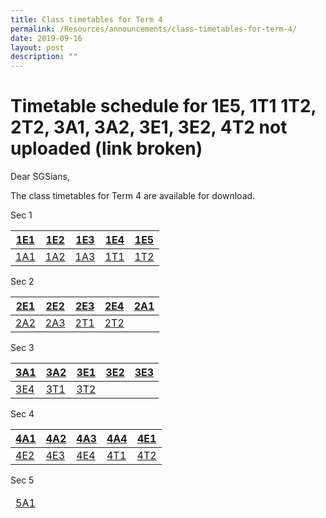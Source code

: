 ```yaml
---
title: Class timetables for Term 4
permalink: /Resources/announcements/class-timetables-for-term-4/
date: 2019-09-16
layout: post
description: ""
---
```

# Timetable schedule for 1E5, 1T1 1T2, 2T2, 3A1, 3A2, 3E1, 3E2, 4T2 not uploaded (link broken)

Dear SGSians,

The class timetables for Term 4 are available for download.

Sec 1
<table>
<thead>
  <tr>
    <th><a href="/files/Announcement/Timetable%20Term4%202019/Sec%201/Class-timetables-for-Term-4-1E2.pdf" target = "_blank">1E1</a></th>
    <th><a href="/files/Announcement/Timetable%20Term4%202019/Sec%201/1E2.pdf" target = "_blank">1E2</a></th>
    <th><a href="/files/Announcement/Timetable%20Term4%202019/Sec%201/Class-timetables-for-Term-4-1E3.pdf" target = "_blank">1E3</a></th>
    <th><a href="/files/Announcement/Timetable%20Term4%202019/Sec%201/Class-timetables-for-Term-4-1E4.pdf" target = "_blank">1E4</a></th>
    <th><a href="https://www.sgs.edu.sg/wp-content/uploads/2019/09/Class-timetables-for-Term-4-1E5.pdf" target = "_blank">1E5</a></th>
  </tr>
</thead>
<tbody>
  <tr>
    <td><a href="/files/Announcement/Timetable%20Term4%202019/Sec%201/Class-timetables-for-Term-4-1A1.pdf" target = "_blank">1A1</a></td>
    <td><a href="https://www.sgs.edu.sg/wp-content/uploads/2019/09/Class-timetables-for-Term-4-1A2.pdf" target = "_blank">1A2</a></td>
    <td><a href="https://www.sgs.edu.sg/wp-content/uploads/2019/09/Class-timetables-for-Term-4-1A3.pdf" target = "_blank">1A3</a></td>
    <td><a href="https://www.sgs.edu.sg/wp-content/uploads/2019/09/Class-timetables-for-Term-4-1T1.pdf" target = "_blank">1T1</a></td>
    <td><a href="https://www.sgs.edu.sg/wp-content/uploads/2019/09/Class-timetables-for-Term-4-1T2.pdf" target = "_blank">1T2</a></td>
  </tr>
</tbody>
</table>

Sec 2

<table>
<thead>
  <tr>
    <th><a href="https://www.sgs.edu.sg/wp-content/uploads/2019/09/Class-timetables-for-Term-4-2E1.pdf" target = "_blank">2E1</a></th>
    <th><a href="https://www.sgs.edu.sg/wp-content/uploads/2019/09/Class-timetables-for-Term-4-2E2.pdf" target = "_blank">2E2</a></th>
    <th><a href="https://www.sgs.edu.sg/wp-content/uploads/2019/09/Class-timetables-for-Term-4-2E3.pdf" target = "_blank">2E3</a></th>
    <th><a href="https://www.sgs.edu.sg/wp-content/uploads/2019/09/Class-timetables-for-Term-4-2E4.pdf" target = "_blank">2E4</a></th>
    <th><a href="https://www.sgs.edu.sg/wp-content/uploads/2019/09/Class-timetables-for-Term-4-2A1.pdf" target = "_blank">2A1</a></th>
  </tr>
</thead>
<tbody>
  <tr>
    <td><a href="https://www.sgs.edu.sg/wp-content/uploads/2019/09/Class-timetables-for-Term-4-2A2.pdf" target = "_blank">2A2</a></td>
    <td><a href="https://www.sgs.edu.sg/wp-content/uploads/2019/09/Class-timetables-for-Term-4-2A3.pdf" target = "_blank">2A3</a></td>
    <td><a href="https://www.sgs.edu.sg/wp-content/uploads/2019/09/Class-timetables-for-Term-4-2T1.pdf" target = "_blank">2T1</a></td>
    <td><a href="https://www.sgs.edu.sg/wp-content/uploads/2019/09/Class-timetables-for-Term-4-2T2.pdf" target = "_blank">2T2</a></td>
    <td></td>
  </tr>
</tbody>
</table>

Sec 3

<table>
<thead>
  <tr>
    <th><a href="https://www.sgs.edu.sg/wp-content/uploads/2019/09/Class-timetables-for-Term-4-3A1.pdf" target = "_blank">3A1</a></th>
    <th><a href="https://www.sgs.edu.sg/wp-content/uploads/2019/09/Class-timetables-for-Term-4-3A2.pdf" target = "_blank">3A2</a></th>
    <th><a href="https://www.sgs.edu.sg/wp-content/uploads/2019/09/Class-timetables-for-Term-4-3E1.pdf" target = "_blank">3E1</a></th>
    <th><a href="https://www.sgs.edu.sg/wp-content/uploads/2019/09/Class-timetables-for-Term-4-3E2.pdf" target = "_blank">3E2</a></th>
    <th><a href="https://www.sgs.edu.sg/wp-content/uploads/2019/09/Class-timetables-for-Term-4-3E3.pdf" target = "_blank">3E3</a></th>
  </tr>
</thead>
<tbody>
  <tr>
    <td><a href="https://www.sgs.edu.sg/wp-content/uploads/2019/09/Class-timetables-for-Term-4-3E4.pdf" target = "_blank">3E4</a></td>
    <td><a href="https://www.sgs.edu.sg/wp-content/uploads/2019/09/Class-timetables-for-Term-4-3T1.pdf" target = "_blank">3T1</a></td>
    <td><a href="https://www.sgs.edu.sg/wp-content/uploads/2019/09/Class-timetables-for-Term-4-3T2.pdf" target = "_blank">3T2</a></td>
    <td></td>
    <td></td>
  </tr>
</tbody>
</table>

Sec 4

<table>
<thead>
  <tr>
    <th><a href="https://www.sgs.edu.sg/wp-content/uploads/2019/09/Class-timetables-for-Term-4-4A1.pdf" target = "_blank">4A1</a></th>
    <th><a href="https://www.sgs.edu.sg/wp-content/uploads/2019/09/Class-timetables-for-Term-4-4A2.pdf" target = "_blank">4A2</a></th>
    <th><a href="https://www.sgs.edu.sg/wp-content/uploads/2019/09/Class-timetables-for-Term-4-4A3.pdf" target = "_blank">4A3</a></th>
    <th><a href="https://www.sgs.edu.sg/wp-content/uploads/2019/09/Class-timetables-for-Term-4-4A4.pdf" target = "_blank">4A4</a></th>
    <th><a href="https://www.sgs.edu.sg/wp-content/uploads/2019/09/Class-timetables-for-Term-4-4E1.pdf" target = "_blank">4E1</a></th>
  </tr>
</thead>
<tbody>
  <tr>
    <td><a href="https://www.sgs.edu.sg/wp-content/uploads/2019/09/Class-timetables-for-Term-4-4E2.pdf" target = "_blank">4E2</a></td>
    <td><a href="https://www.sgs.edu.sg/wp-content/uploads/2019/09/Class-timetables-for-Term-4-4E3.pdf" target = "_blank">4E3</a></td>
    <td><a href="https://www.sgs.edu.sg/wp-content/uploads/2019/09/Class-timetables-for-Term-4-4E4.pdf" target = "_blank">4E4</a></td>
    <td><a href="https://www.sgs.edu.sg/wp-content/uploads/2019/09/Class-timetables-for-Term-4-4T1.pdf" target = "_blank">4T1</a></td>
    <td><a href="https://www.sgs.edu.sg/wp-content/uploads/2019/09/Class-timetables-for-Term-4-4T2.pdf" target = "_blank">4T2</a></td>
  </tr>
</tbody>
</table>

Sec 5

<table>
<thead>
  <tr>
    <td><a href="/files/Announcement/Timetable%20Term4%202019/Sec%205/Class-timetables-for-Term-4-5A1.pdf" target = "_blank" >5A1</a></td>
  </tr>
</thead>
</table>